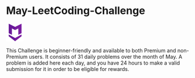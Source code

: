 # May-LeetCoding-Challenge
![alt text](https://github.com/adam-p/markdown-here/raw/master/src/common/images/icon48.png)

This Challenge is beginner-friendly and available to both Premium and non-Premium users. It consists of 31 daily problems over the month of May. A problem is added here each day, and you have 24 hours to make a valid submission for it in order to be eligible for rewards.
